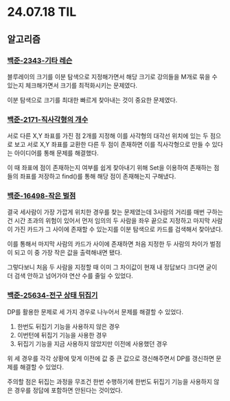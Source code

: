 # 24.07.18 TIL

## 알고리즘

### [백준-2343-기타 레슨](https://www.acmicpc.net/problem/2343)

블루레이의 크기를 이분 탐색으로 지정해가면서 해당 크기로 강의들을 M개로 묶을 수 있는지 체크해가면서 크기를 최적화시키는 문제였다.

이분 탐색으로 크기를 최대한 빠르게 찾아내는 것이 중요한 문제였다.

### [백준-2171-직사각형의 개수](https://www.acmicpc.net/problem/2171)

서로 다른 X,Y 좌표를 가진 점 2개를 지정해 이를 사각형의 대각선 위치에 있는 두 점으로 보고 서로 X,Y 좌표를 교환한 다른 두 점이 존재하면 이를 직사각형으로 만들 수 있다는 아이디어를 통해 문제를 해결했다.

이 때 좌표에 점이 존재하는지 여부를 쉽게 찾아내기 위해 Set을 이용하여 존재하는 점들의 좌표를 저장하고 find()를 통해 해당 점이 존재해는지 구해냈다.

### [백준-16498-작은 벌점](https://www.acmicpc.net/problem/16498)

결국 세사람이 가장 가깝게 위치한 경우를 찾는 문제였는데 3사람의 거리를 매번 구하는 건 시간 초과의 위험이 있어서 먼저 임의의 두 사람을 좌우 끝으로 지정하고 마지막 사람이 가진 카드가 그 사이에 존재할 수 있는지를 이분 탐색으로 카드를 검색해서 찾아냈다.

이를 통해서 마지막 사람의 카드가 사이에 존재하면 처음 지정한 두 사람의 차이가 벌점이 되고 이 중 가장 작은 값을 출력해내면 됐다.

그렇다보니 처음 두 사람을 지정할 때 이미 그 차이값이 현재 내 정답보다 크다면 굳이 더 검색 안하고 넘어가야 연산 수를 줄일 수 있었다.

### [백준-25634-전구 상태 뒤집기](https://www.acmicpc.net/problem/25634)

DP를 활용한 문제로 세 가지 경우로 나누어서 문제를 해결할 수 있었다.

1. 한번도 뒤집기 기능을 사용하지 않은 경우
2. 이번턴에 뒤집기 기능을 사용한 경우
3. 뒤집기 기능을 지금 사용하지 않았지만 이전에 사용했던 경우

위 세 경우를 각각 상황에 맞게 이전에 값 중 큰 값으로 갱신해주면서 DP를 갱신하면 문제를 해결할 수 있었다.

주의할 점은 뒤집는 과정을 무조건 한번 수행하기에 한번도 뒤집기 기능을 사용하지 않은 경우를 정답에 포함하면 안된다는 것이었다.
